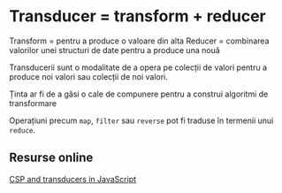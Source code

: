 # Transducer = transform + reducer

Transform = pentru a produce o valoare din alta
Reducer = combinarea valorilor unei structuri de date pentru a produce una nouă

Transducerii sunt o modalitate de a opera pe colecții de valori pentru a produce noi valori sau colecții de noi valori.

Ținta ar fi de a găsi o cale de compunere pentru a construi algoritmi de transformare


Operațiuni precum `map`, `filter` sau `reverse` pot fi traduse în termenii unui `reduce`.

## Resurse online

[CSP and transducers in JavaScript](http://phuu.net/2014/08/31/csp-and-transducers.html)
